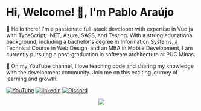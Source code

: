 # Hi, Welcome! 👋, I'm Pablo Araújo

👋 Hello there! I'm a passionate full-stack developer with expertise in Vue.js with TypeScript, .NET, Azure, SASS, and Testing. With a strong educational background, including a bachelor's degree in Information Systems, a Technical Course in Web Design, and an MBA in Mobile Development, I am currently pursuing a post-graduation in software architecture at PUC Minas.

🎥 On my YouTube channel, I love teaching code and sharing my knowledge with the development community. Join me on this exciting journey of learning and growth!

[![YouTube](https://img.shields.io/badge/YouTube-%23FF0000.svg?style=for-the-badge&logo=YouTube&logoColor=white)](https://www.youtube.com/@PabloCodess)
[![linkedin](https://img.shields.io/badge/linkedin-0A66C2?style=for-the-badge&logo=linkedin&logoColor=white)](https://www.linkedin.com/in/pablocodes/)
[![Discord](https://img.shields.io/badge/Discord-%235865F2.svg?style=for-the-badge&logo=discord&logoColor=white)](https://discord.gg/zkW3QNcdPw)

<p align="center">
  <a href="https://skillicons.dev">
    <img src="https://skillicons.dev/icons?i=git,vue,vite,nuxtjs,dotnet" />
  </a>
</p>


